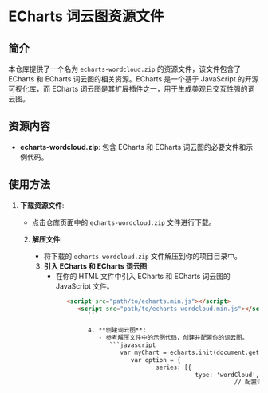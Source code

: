 # ECharts 词云图资源文件

## 简介

本仓库提供了一个名为 `echarts-wordcloud.zip` 的资源文件，该文件包含了 ECharts 和 ECharts 词云图的相关资源。ECharts 是一个基于 JavaScript 的开源可视化库，而 ECharts 词云图是其扩展插件之一，用于生成美观且交互性强的词云图。

## 资源内容

- **echarts-wordcloud.zip**: 包含 ECharts 和 ECharts 词云图的必要文件和示例代码。

## 使用方法

1. **下载资源文件**:
   - 点击仓库页面中的 `echarts-wordcloud.zip` 文件进行下载。

   2. **解压文件**:
      - 将下载的 `echarts-wordcloud.zip` 文件解压到你的项目目录中。

      3. **引入 ECharts 和 ECharts 词云图**:
         - 在你的 HTML 文件中引入 ECharts 和 ECharts 词云图的 JavaScript 文件。
            ```html
               <script src="path/to/echarts.min.js"></script>
                  <script src="path/to/echarts-wordcloud.min.js"></script>
                     ```

                     4. **创建词云图**:
                        - 参考解压文件中的示例代码，创建并配置你的词云图。
                           ```javascript
                              var myChart = echarts.init(document.getElementById('main'));
                                 var option = {
                                        series: [{
                                                   type: 'wordCloud',
                                                              // 配置词云图的参数
                                                                     }]
                                                                        };
                                                                           myChart.setOption(option);
                                                                              ```

                                                                              ## 示例

                                                                              在解压后的文件夹中，你可以找到一些示例代码，帮助你快速上手 ECharts 词云图的使用。

                                                                              ## 贡献

                                                                              如果你有任何改进建议或发现了 bug，欢迎提交 issue 或 pull request。我们期待你的贡献！

                                                                              ## 许可证

                                                                              本资源文件遵循 [MIT 许可证](LICENSE)。

                                                                              ## 下载链接
                                                                              [ECharts词云图资源文件](https://pan.quark.cn/s/80ef6710cc7e) 

                                                                              (备用: [备用下载](https://pan.baidu.com/s/1D4mlywCVJlQWIjETC578rQ?pwd=1223))

                                                                              ## 说明

                                                                              该仓库仅用于学习交流，请勿用于商业用途。
